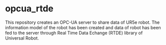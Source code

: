 # opcua_rtde
This repository creates an OPC-UA server to share data of UR5e robot. The information model of the robot has been created and data of robot has been fed to the server through Real Time Data Echange (RTDE) library of Universal Robot.

